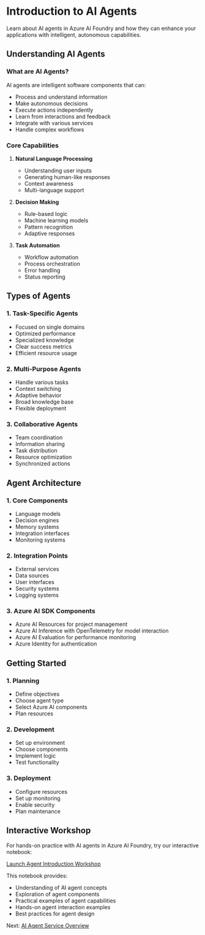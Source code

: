 # Introduction to AI Agents

Learn about AI agents in Azure AI Foundry and how they can enhance your applications with intelligent, autonomous capabilities.

## Understanding AI Agents

### What are AI Agents?

AI agents are intelligent software components that can:
- Process and understand information
- Make autonomous decisions
- Execute actions independently
- Learn from interactions and feedback
- Integrate with various services
- Handle complex workflows

### Core Capabilities

1. **Natural Language Processing**
   - Understanding user inputs
   - Generating human-like responses
   - Context awareness
   - Multi-language support

2. **Decision Making**
   - Rule-based logic
   - Machine learning models
   - Pattern recognition
   - Adaptive responses

3. **Task Automation**
   - Workflow automation
   - Process orchestration
   - Error handling
   - Status reporting

## Types of Agents

### 1. Task-Specific Agents
- Focused on single domains
- Optimized performance
- Specialized knowledge
- Clear success metrics
- Efficient resource usage

### 2. Multi-Purpose Agents
- Handle various tasks
- Context switching
- Adaptive behavior
- Broad knowledge base
- Flexible deployment

### 3. Collaborative Agents
- Team coordination
- Information sharing
- Task distribution
- Resource optimization
- Synchronized actions

## Agent Architecture

### 1. Core Components
- Language models
- Decision engines
- Memory systems
- Integration interfaces
- Monitoring systems

### 2. Integration Points
- External services
- Data sources
- User interfaces
- Security systems
- Logging systems

### 3. Azure AI SDK Components
- Azure AI Resources for project management
- Azure AI Inference with OpenTelemetry for model interaction
- Azure AI Evaluation for performance monitoring
- Azure Identity for authentication

## Getting Started

### 1. Planning
- Define objectives
- Choose agent type
- Select Azure AI components
- Plan resources

### 2. Development
- Set up environment
- Choose components
- Implement logic
- Test functionality

### 3. Deployment
- Configure resources
- Set up monitoring
- Enable security
- Plan maintenance

## Interactive Workshop

For hands-on practice with AI agents in Azure AI Foundry, try our interactive notebook:

[Launch Agent Introduction Workshop](../building_agent/agent_introduction/agent_introduction.ipynb)

This notebook provides:
- Understanding of AI agent concepts
- Exploration of agent components
- Practical examples of agent capabilities
- Hands-on agent interaction examples
- Best practices for agent design

Next: [AI Agent Service Overview](service.md)

